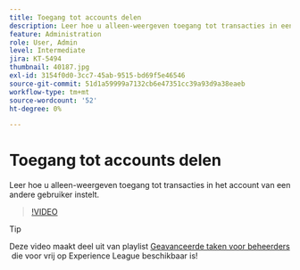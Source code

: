 ```yaml
---
title: Toegang tot accounts delen
description: Leer hoe u alleen-weergeven toegang tot transacties in een ander gebruikersaccount instelt
feature: Administration
role: User, Admin
level: Intermediate
jira: KT-5494
thumbnail: 40187.jpg
exl-id: 3154f0d0-3cc7-45ab-9515-bd69f5e46546
source-git-commit: 51d1a59999a7132cb6e47351cc39a93d9a38eaeb
workflow-type: tm+mt
source-wordcount: '52'
ht-degree: 0%

---
```


# Toegang tot accounts delen

Leer hoe u alleen-weergeven toegang tot transacties in het account van een andere gebruiker instelt.

>[!VIDEO](https://video.tv.adobe.com/v/40187?quality=12&learn=on&hidetitle=true)

>[!TIP]
>
>Deze video maakt deel uit van playlist [&#x200B; Geavanceerde taken voor beheerders &#x200B;](https://experienceleague.adobe.com/nl/playlists/acrobat-sign-perform-advanced-tasks-administrators) die voor vrij op Experience League beschikbaar is!
